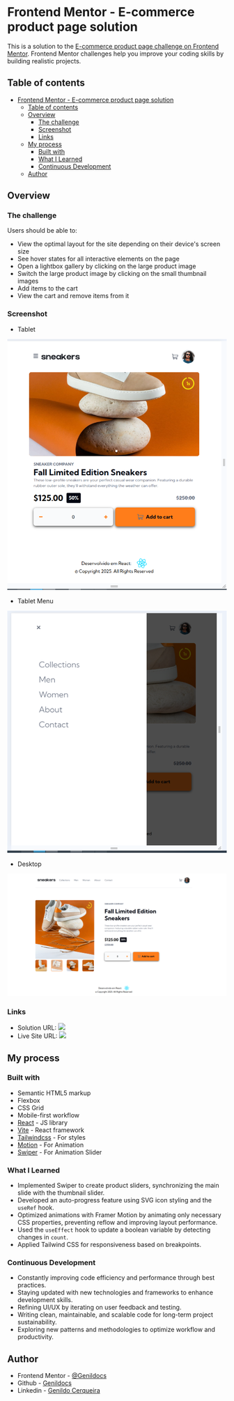 # Frontend Mentor - E-commerce product page solution

This is a solution to the [E-commerce product page challenge on Frontend Mentor](https://www.frontendmentor.io/challenges/ecommerce-product-page-UPsZ9MJp6). Frontend Mentor challenges help you improve your coding skills by building realistic projects.

## Table of contents

- [Frontend Mentor - E-commerce product page solution](#frontend-mentor---e-commerce-product-page-solution)
  - [Table of contents](#table-of-contents)
  - [Overview](#overview)
    - [The challenge](#the-challenge)
    - [Screenshot](#screenshot)
    - [Links](#links)
  - [My process](#my-process)
    - [Built with](#built-with)
    - [What I Learned](#what-i-learned)
    - [Continuous Development](#continuous-development)
  - [Author](#author)

## Overview

### The challenge

Users should be able to:

- View the optimal layout for the site depending on their device's screen size
- See hover states for all interactive elements on the page
- Open a lightbox gallery by clicking on the large product image
- Switch the large product image by clicking on the small thumbnail images
- Add items to the cart
- View the cart and remove items from it

### Screenshot

- Tablet

![](/public/tablet.png)

- Tablet Menu

![](/public/tablet-menu.png)

- Desktop

![](/public/screen-desktop.png)

### Links

- Solution URL: ![](https://github.com/Genildocs/ecommerce-product/tree/main)
- Live Site URL: ![](https://ecommerce-product-six.vercel.app/)

## My process

### Built with

- Semantic HTML5 markup
- Flexbox
- CSS Grid
- Mobile-first workflow
- [React](https://reactjs.org/) - JS library
- [Vite](https://vite.dev/) - React framework
- [Tailwindcss](https://tailwindcss.com/) - For styles
- [Motion](https://motion.dev/) - For Animation
- [Swiper](https://swiperjs.com/react) - For Animation Slider

### What I Learned

- Implemented Swiper to create product sliders, synchronizing the main slide with the thumbnail slider.
- Developed an auto-progress feature using SVG icon styling and the `useRef` hook.
- Optimized animations with Framer Motion by animating only necessary CSS properties, preventing reflow and improving layout performance.
- Used the `useEffect` hook to update a boolean variable by detecting changes in `count`.
- Applied Tailwind CSS for responsiveness based on breakpoints.

### Continuous Development

- Constantly improving code efficiency and performance through best practices.
- Staying updated with new technologies and frameworks to enhance development skills.
- Refining UI/UX by iterating on user feedback and testing.
- Writing clean, maintainable, and scalable code for long-term project sustainability.
- Exploring new patterns and methodologies to optimize workflow and productivity.

## Author

- Frontend Mentor - [@Genildocs](https://www.frontendmentor.io/profile/Genildocs)
- Github - [Genildocs](https://github.com/Genildocs)
- Linkedin - [Genildo Cerqueira](https://www.linkedin.com/in/genildo-cerqueira-91888786/)
